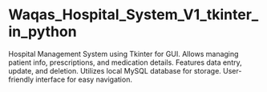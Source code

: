 # Waqas_Hospital_System_V1_tkinter_in_python
Hospital Management System using Tkinter for GUI. Allows managing patient info, prescriptions, and medication details. Features data entry, update, and deletion. Utilizes local MySQL database for storage. User-friendly interface for easy navigation.
